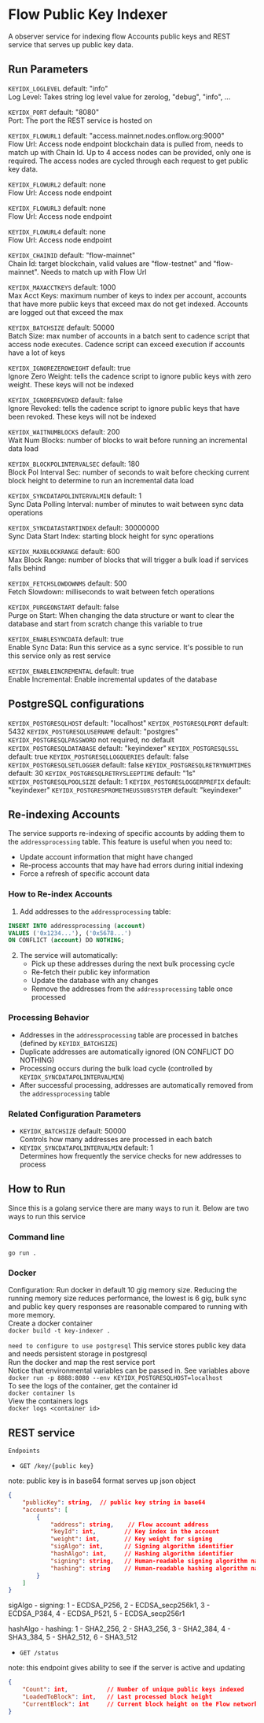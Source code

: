 # Flow Public Key Indexer
A observer service for indexing flow Accounts public keys and REST service that serves up public key data.


## Run Parameters
`KEYIDX_LOGLEVEL` default: "info"
<br>Log Level: Takes string log level value for zerolog, "debug", "info", ...</br>

`KEYIDX_PORT` default: "8080"
<br>Port: The port the REST service is hosted on</br>

`KEYIDX_FLOWURL1` default: "access.mainnet.nodes.onflow.org:9000"
<br>Flow Url: Access node endpoint blockchain data is pulled from, needs to match up with Chain Id. Up to 4 access nodes can be provided, only one is required. The access nodes are cycled through each request to get public key data.</br>

`KEYIDX_FLOWURL2` default: none
<br>Flow Url: Access node endpoint</br>

`KEYIDX_FLOWURL3` default: none
<br>Flow Url: Access node endpoint</br>

`KEYIDX_FLOWURL4` default: none
<br>Flow Url: Access node endpoint</br>

`KEYIDX_CHAINID` default: "flow-mainnet"
<br>Chain Id: target blockchain, valid values are "flow-testnet" and "flow-mainnet". Needs to match up with Flow Url</br>

`KEYIDX_MAXACCTKEYS` default: 1000
<br>Max Acct Keys: maximum number of keys to index per account, accounts that have more public keys that exceed max do not get indexed. Accounts are logged out that exceed the max</br>

`KEYIDX_BATCHSIZE` default: 50000
<br>Batch Size: max number of accounts in a batch sent to cadence script that access node executes. Cadence script can exceed execution if accounts have a lot of keys</br>

`KEYIDX_IGNOREZEROWEIGHT` default: true
<br>Ignore Zero Weight: tells the cadence script to ignore public keys with zero weight. These keys will not be indexed</br>

`KEYIDX_IGNOREREVOKED` default: false
<br>Ignore Revoked: tells the cadence script to ignore public keys that have been revoked. These keys will not be indexed</br>

`KEYIDX_WAITNUMBLOCKS` default: 200
<br>Wait Num Blocks: number of blocks to wait before running an incremental data load</br>

`KEYIDX_BLOCKPOLINTERVALSEC` default: 180
<br>Block Pol Interval Sec: number of seconds to wait before checking current block height to determine to run an incremental data load</br>

`KEYIDX_SYNCDATAPOLINTERVALMIN` default: 1
<br>Sync Data Polling Interval: number of minutes to wait between sync data operations</br>

`KEYIDX_SYNCDATASTARTINDEX` default: 30000000
<br>Sync Data Start Index: starting block height for sync operations</br>

`KEYIDX_MAXBLOCKRANGE` default: 600
<br>Max Block Range: number of blocks that will trigger a bulk load if services falls behind</br>

`KEYIDX_FETCHSLOWDOWNMS` default: 500
<br>Fetch Slowdown: milliseconds to wait between fetch operations</br>

`KEYIDX_PURGEONSTART` default: false
<br>Purge on Start: When changing the data structure or want to clear the database and start from scratch change this variable to true</br>

`KEYIDX_ENABLESYNCDATA` default: true
<br>Enable Sync Data: Run this service as a sync service. It's possible to run this service only as rest service</br>

`KEYIDX_ENABLEINCREMENTAL` default: true
<br>Enable Incremental: Enable incremental updates of the database</br>

## PostgreSQL configurations
`KEYIDX_POSTGRESQLHOST` default: "localhost"
`KEYIDX_POSTGRESQLPORT` default: 5432
`KEYIDX_POSTGRESQLUSERNAME` default: "postgres"
`KEYIDX_POSTGRESQLPASSWORD` not required, no default
`KEYIDX_POSTGRESQLDATABASE` default: "keyindexer"
`KEYIDX_POSTGRESQLSSL` default: true
`KEYIDX_POSTGRESQLLOGQUERIES` default: false
`KEYIDX_POSTGRESQLSETLOGGER` default: false
`KEYIDX_POSTGRESQLRETRYNUMTIMES` default: 30
`KEYIDX_POSTGRESQLRETRYSLEEPTIME` default: "1s"
`KEYIDX_POSTGRESQLPOOLSIZE` default: 1
`KEYIDX_POSTGRESLOGGERPREFIX` default: "keyindexer"
`KEYIDX_POSTGRESPROMETHEUSSUBSYSTEM` default: "keyindexer"

## Re-indexing Accounts

The service supports re-indexing of specific accounts by adding them to the `addressprocessing` table. This feature is useful when you need to:
- Update account information that might have changed
- Re-process accounts that may have had errors during initial indexing
- Force a refresh of specific account data

### How to Re-index Accounts

1. Add addresses to the `addressprocessing` table:
```sql
INSERT INTO addressprocessing (account) 
VALUES ('0x1234...'), ('0x5678...')
ON CONFLICT (account) DO NOTHING;
```

2. The service will automatically:
   - Pick up these addresses during the next bulk processing cycle
   - Re-fetch their public key information
   - Update the database with any changes
   - Remove the addresses from the `addressprocessing` table once processed

### Processing Behavior
- Addresses in the `addressprocessing` table are processed in batches (defined by `KEYIDX_BATCHSIZE`)
- Duplicate addresses are automatically ignored (ON CONFLICT DO NOTHING)
- Processing occurs during the bulk load cycle (controlled by `KEYIDX_SYNCDATAPOLINTERVALMIN`)
- After successful processing, addresses are automatically removed from the `addressprocessing` table

### Related Configuration Parameters
- `KEYIDX_BATCHSIZE` default: 50000
  <br>Controls how many addresses are processed in each batch</br>
- `KEYIDX_SYNCDATAPOLINTERVALMIN` default: 1
  <br>Determines how frequently the service checks for new addresses to process</br>

## How to Run
Since this is a golang service there are many ways to run it. Below are two ways to run this service
### Command line
```go run .```
### Docker
Configuration: Run docker in default 10 gig memory size. Reducing the running memory size reduces performance, the lowest is 6 gig, bulk sync and public key query responses are reasonable compared to running with more memory.<br>
Create a docker container<br>
```docker build -t key-indexer .``` <br>

``` need to configure to use postgresql ```
This service stores public key data and needs persistent storage in postgresql<br>
Run the docker and map the rest service port<br>
Notice that environmental variables can be passed in. See variables above<br>
```docker run -p 8888:8080 --env KEYIDX_POSTGRESQLHOST=localhost``` <br>
To see the logs of the container, get the container id <br>
```docker container ls``` <br>
View the containers logs <br>
```docker logs <container id>``` <br>
## REST service
`Endpoints`
* `GET /key/{public key}`
<p>note: public key is in base64 format
serves up json object</p>

```json
{
    "publicKey": string,  // public key string in base64
    "accounts": [
        {
            "address": string,    // Flow account address
            "keyId": int,        // Key index in the account
            "weight": int,       // Key weight for signing
            "sigAlgo": int,      // Signing algorithm identifier
            "hashAlgo": int,     // Hashing algorithm identifier
            "signing": string,   // Human-readable signing algorithm name
            "hashing": string    // Human-readable hashing algorithm name
        }
    ]
}
```

<p>sigAlgo - signing: 1 - ECDSA_P256, 2 - ECDSA_secp256k1, 3 - ECDSA_P384, 4 - ECDSA_P521, 5 - ECDSA_secp256r1</p>
<p>hashAlgo - hashing: 1 - SHA2_256, 2 - SHA3_256, 3 - SHA2_384, 4 - SHA3_384, 5 - SHA2_512, 6 - SHA3_512</p>

* `GET /status`
<p>note: this endpoint gives ability to see if the server is active and updating</p>

```json
{
    "Count": int,           // Number of unique public keys indexed
    "LoadedToBlock": int,   // Last processed block height
    "CurrentBlock": int     // Current block height on the Flow network
}
```
